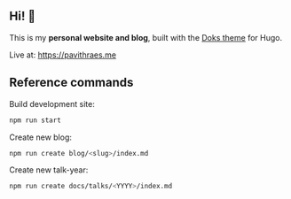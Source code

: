 ## Hi! 👋

This is my **personal website and blog**, built with the [Doks theme](https://getdoks.org/) for Hugo.

Live at: https://pavithraes.me

## Reference commands

Build development site:

```bash
npm run start
```

Create new blog:

```bash
npm run create blog/<slug>/index.md
```

Create new talk-year:

```bash
npm run create docs/talks/<YYYY>/index.md
```
